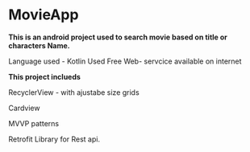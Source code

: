 # MovieApp
**This is an android project used to search movie based on title or characters Name.**


Language used - Kotlin                                                                                                                      Used Free Web- servcice available on internet																							

**This project inclueds**	

RecyclerView - with ajustabe size grids	

Cardview

MVVP patterns 	

Retrofit Library for Rest api.


